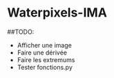 # Waterpixels-IMA

##TODO: 
- Afficher une image
- Faire une dérivée
- Faire les extremums
- Tester fonctions.py
